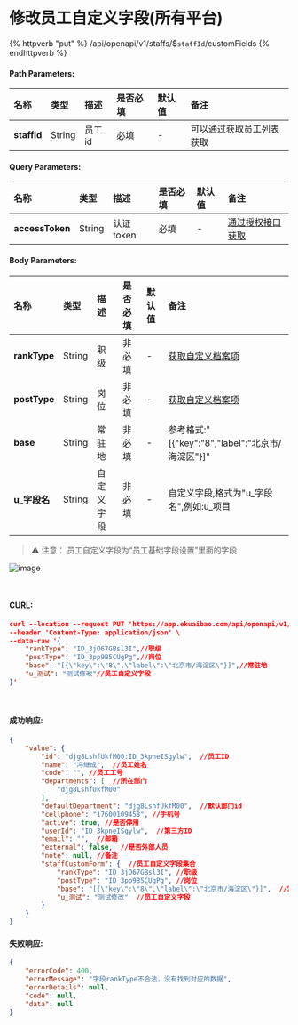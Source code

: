# 修改员工自定义字段(所有平台)

{% httpverb "put" %} /api/openapi/v1/staffs/$`staffId`/customFields {% endhttpverb %}

#### Path Parameters:

|名称  |类型    |描述   |是否必填   |默认值  | 备注 |
| :--------- | :------ | :---------| :------| :------|:------|
| **staffId** | String  | 员工id | 必填 | - | 可以通过[获取员工列表](/corporation/get-all-staffs.html)获取 | 

#### Query Parameters:

|名称  |类型    |描述   |是否必填   |默认值  | 备注 |
| :--------- | :------ | :---------| :------| :------|:------|
| **accessToken** | String  | 认证token	| 必填  | - | [通过授权接口获取](/getting-started/auth.html) |

#### Body Parameters:

|名称  |类型    |描述   |是否必填   |默认值  | 备注 |
| :--------- | :------ | :---------| :------| :------|:------|
| **rankType** | String  | 职级	| 非必填  | - | [获取自定义档案项](/dimensions/get-dimension-items.html) |
| **postType** | String  | 岗位	| 非必填  | - | [获取自定义档案项](/dimensions/get-dimension-items.html) |
| **base** | String | 常驻地 | 非必填 | - | 参考格式:"[{\"key\":\"8\",\"label\":\"北京市/海淀区\"}]" |
| **u_字段名** | String  | 自定义字段	| 非必填  | - | 自定义字段,格式为"u\_字段名",例如:u\_项目 |

>⚠️ 注意：
> 员工自定义字段为“员工基础字段设置”里面的字段

![image](/contacts/images/customFields.png)

<br/>

#### CURL:
```json
curl --location --request PUT 'https://app.ekuaibao.com/api/openapi/v1/staffs/$djg8LshfUkfM00:ID_3kpneISgylw/customFields?accessToken=ID_3pp881GQaxM:djg8LshfUkfM00' \
--header 'Content-Type: application/json' \
--data-raw '{
    "rankType": "ID_3jO67GBsl3I",//职级
    "postType": "ID_3pp9B5CUgPg",//岗位
    "base": "[{\"key\":\"8\",\"label\":\"北京市/海淀区\"}]",//常驻地
    "u_测试": "测试修改"//员工自定义字段
}'
```
<br/>

#### 成功响应:
```json
{
    "value": {
        "id": "djg8LshfUkfM00:ID_3kpneISgylw",  //员工ID
        "name": "冯继成",  //员工姓名
        "code": "", //员工工号
        "departments": [  //所在部门
            "djg8LshfUkfM00"
        ],
        "defaultDepartment": "djg8LshfUkfM00",  //默认部门id
        "cellphone": "17600109458", //手机号
        "active": true, //是否停用
        "userId": "ID_3kpneISgylw",  //第三方ID
        "email": "",  //邮箱
        "external": false,  //是否外部人员
        "note": null, //备注
        "staffCustomForm": {  //员工自定义字段集合
            "rankType": "ID_3jO67GBsl3I", //职级
            "postType": "ID_3pp9B5CUgPg", //岗位
            "base": "[{\"key\":\"8\",\"label\":\"北京市/海淀区\"}]",  //常驻地
            "u_测试": "测试修改"  //员工自定义字段
        }
    }
}
```

#### 失败响应:
```json
{
    "errorCode": 400,
    "errorMessage": "字段rankType不合法，没有找到对应的数据",
    "errorDetails": null,
    "code": null,
    "data": null
}
```